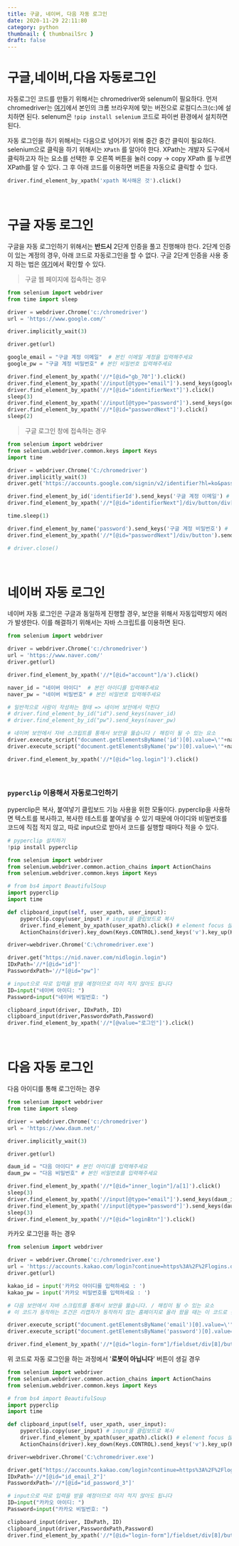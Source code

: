 ```yaml
---
title: 구글, 네이버, 다음 자동 로그인
date: 2020-11-29 22:11:80
category: python
thumbnail: { thumbnailSrc }
draft: false
---
```


# 구글,네이버,다음 자동로그인

자동로그인 코드를 만들기 위해서는 chromedriver와 selenum이 필요하다. 먼저 chromedriver는 [여기](https://chromedriver.chromium.org/downloads)에서 본인의 크롬 브라우저에 맞는 버전으로 로컬디스크(c:)에 설치하면 된다.  selenum은 `!pip install selenium` 코드로 파이썬 환경에서 설치하면 된다.

자동 로그인을 하기 위해서는 다음으로 넘어가기 위해 중간 중간 클릭이 필요하다. selenium으로 클릭을 하기 위해서는 `XPath` 를 알아야 한다. XPath는 개발자 도구에서 클릭하고자 하는 요소를 선택한 후 오른쪽 버튼을 눌러 copy → copy XPath 를 누르면 XPath를 알 수 있다. 그 후 아래 코드를 이용하면 버튼을 자동으로 클릭할 수 있다.

```python
driver.find_element_by_xpath('xpath 복사해온 것').click()
```

</br>

# 구글 자동 로그인

구글을 자동 로그인하기 위해서는 __반드시__ 2단계 인증을 풀고 진행해야 한다. 2단계 인증이 있는 계정의 경우, 아래 코드로 자동로그인을 할 수 없다. 구글 2단계 인증을 사용 중지 하는 법은 [여기](https://support.google.com/accounts/answer/1064203?co=GENIE.Platform%3DDesktop&hl=ko)에서 확인할 수 있다.

> 구글 웹 페이지에 접속하는 경우

```python
from selenium import webdriver
from time import sleep

driver = webdriver.Chrome('c:/chromedriver')
url = 'https://www.google.com/'

driver.implicitly_wait(3)

driver.get(url)

google_email = "구글 계정 이메일"  # 본인 이메일 계정을 입력해주세요
google_pw = "구글 계정 비밀번호" # 본인 비밀번호 입력해주세요

driver.find_element_by_xpath('//*[@id="gb_70"]').click()
driver.find_element_by_xpath('//input[@type="email"]').send_keys(google_email)
driver.find_element_by_xpath('//*[@id="identifierNext"]').click()
sleep(3)
driver.find_element_by_xpath('//input[@type="password"]').send_keys(google_pw)
driver.find_element_by_xpath('//*[@id="passwordNext"]').click()
sleep(2)
```

> 구글 로그인 창에 접속하는 경우

```python
from selenium import webdriver
from selenium.webdriver.common.keys import Keys
import time

driver = webdriver.Chrome('C:/chromedriver')
driver.implicitly_wait(3)
driver.get('https://accounts.google.com/signin/v2/identifier?hl=ko&passive=true&continue=https%3A%2F%2Fwww.google.com%2F&ec=GAZAAQ&flowName=GlifWebSignIn&flowEntry=ServiceLogin')

driver.find_element_by_id('identifierId').send_keys('구글 계정 이메일') # 본인 이메일 계정을 입력해주세요
driver.find_element_by_xpath('//*[@id="identifierNext"]/div/button/div[2]').click()

time.sleep(1)

driver.find_element_by_name('password').send_keys('구글 계정 비밀번호') # 본인 비밀번호 입력해주세요
driver.find_element_by_xpath('//*[@id="passwordNext"]/div/button').send_keys(Keys.ENTER)

# driver.close()
```

</br>


# 네이버 자동 로그인

네이버 자동 로그인은 구글과 동일하게 진행할 경우, 보안을 위해서 자동입력방지 에러가 발생한다. 이를 해결하기 위해서는 자바 스크립트를 이용하면 된다.

```python
from selenium import webdriver

driver = webdriver.Chrome('c:/chromedriver')
url = 'https://www.naver.com/'
driver.get(url)

driver.find_element_by_xpath('//*[@id="account"]/a').click()

naver_id = "네이버 아이디"  # 본인 아이디를 입력해주세요
naver_pw = "네이버 비밀번호" # 본인 비밀번호 입력해주세요

# 일반적으로 사람이 작성하는 형태 => 네이버 보안에서 막힌다
# driver.find_element_by_id("id").send_keys(naver_id)
# driver.find_element_by_id("pw").send_keys(naver_pw)

# 네이버 보안에서 자바 스크립트를 통해서 보안을 뚫습니다 / 해킹이 될 수 있는 요소
driver.execute_script("document.getElementsByName('id')[0].value=\'"+naver_id+"\'")
driver.execute_script("document.getElementsByName('pw')[0].value=\'"+naver_pw+"\'")

driver.find_element_by_xpath('//*[@id="log.login"]').click()
```

</br>


### `pyperclip` 이용해서 자동로그인하기

pyperclip은 복사, 붙여넣기 클립보드 기능 사용을 위한 모듈이다. pyperclip을 사용하면 텍스트를 복사하고, 복사한 테스트를 붙여넣을 수 있기 때문에 아이디와 비밀번호를 코드에 직접 적지 않고, 따로 input으로 받아서 코드를 실행할 때마다 적을 수 있다.

```python
# pyperclip 설치하기
!pip install pyperclip
```

```python
from selenium import webdriver
from selenium.webdriver.common.action_chains import ActionChains
from selenium.webdriver.common.keys import Keys

# from bs4 import BeautifulSoup
import pyperclip 
import time

def clipboard_input(self, user_xpath, user_input):
    pyperclip.copy(user_input) # input을 클립보드로 복사
    driver.find_element_by_xpath(user_xpath).click() # element focus 설정
    ActionChains(driver).key_down(Keys.CONTROL).send_keys('v').key_up(Keys.CONTROL).perform() # ctrl + v 전달

driver=webdriver.Chrome('C:\chromedriver.exe')

driver.get("https://nid.naver.com/nidlogin.login")
IDxPath='//*[@id="id"]'
PasswordxPath='//*[@id="pw"]'

# input으로 따로 입력을 받을 예정이므로 미리 적지 않아도 됩니다
ID=input("네이버 아이디: ")
Password=input("네이버 비밀번호: ")

clipboard_input(driver, IDxPath, ID)
clipboard_input(driver,PasswordxPath,Password)
driver.find_element_by_xpath('//*[@value="로그인"]').click()
```

</br>


# 다음 자동 로그인

 다음 아이디를 통해 로그인하는 경우

```python
from selenium import webdriver
from time import sleep

driver = webdriver.Chrome('c:/chromedriver')
url = 'https://www.daum.net/'

driver.implicitly_wait(3)

driver.get(url)

daum_id = "다음 아이디" # 본인 아이디를 입력해주세요
daum_pw = "다음 비밀번호" # 본인 비밀번호를 입력해주세요

driver.find_element_by_xpath('//*[@id="inner_login"]/a[1]').click()
sleep(3)
driver.find_element_by_xpath('//input[@type="email"]').send_keys(daum_id)
driver.find_element_by_xpath('//input[@type="password"]').send_keys(daum_pw)
sleep(3)
driver.find_element_by_xpath('//*[@id="loginBtn"]').click()
```

카카오 로그인을 하는 경우

```python
from selenium import webdriver

driver = webdriver.Chrome('c:/chromedriver.exe')
url = 'https://accounts.kakao.com/login?continue=https%3A%2F%2Flogins.daum.net%2Faccounts%2Fksso.do%3Frescue%3Dtrue%26url%3Dhttps%253A%252F%252Fwww.daum.net%252F'
driver.get(url)

kakao_id = input('카카오 아이디를 입력하세요 : ')
kakao_pw = input('카카오 비밀번호를 입력하세요 : ')

# 다음 보안에서 자바 스크립트를 통해서 보안을 뚫습니다. / 해킹이 될 수 있는 요소
# 이 코드가 동작하는 조건은 리캡차가 동작하지 않는 홈페이지로 올라 왔을 때는 이 코드로 됨

driver.execute_script("document.getElementsByName('email')[0].value=\'"+kakao_id+"\'")
driver.execute_script("document.getElementsByName('password')[0].value=\'"+kakao_pw+"\'")

driver.find_element_by_xpath('//*[@id="login-form"]/fieldset/div[8]/button[1]').click()
```

위 코드로 자동 로그인을 하는 과정에서 '**로봇이 아닙니다**' 버튼이 생길 경우

```python
from selenium import webdriver
from selenium.webdriver.common.action_chains import ActionChains
from selenium.webdriver.common.keys import Keys

# from bs4 import BeautifulSoup
import pyperclip 
import time

def clipboard_input(self, user_xpath, user_input):
    pyperclip.copy(user_input) # input을 클립보드로 복사
    driver.find_element_by_xpath(user_xpath).click() # element focus 설정
    ActionChains(driver).key_down(Keys.CONTROL).send_keys('v').key_up(Keys.CONTROL).perform() # ctrl + v 전달

driver=webdriver.Chrome('C:\chromedriver.exe')

driver.get("https://accounts.kakao.com/login?continue=https%3A%2F%2Flogins.daum.net%2Faccounts%2Fksso.do%3Frescue%3Dtrue%26url%3Dhttps%253A%252F%252Fwww.daum.net%252F")
IDxPath='//*[@id="id_email_2"]'
PasswordxPath='//*[@id="id_password_3"]'

# input으로 따로 입력을 받을 예정이므로 미리 적지 않아도 됩니다
ID=input("카카오 아이디: ")
Password=input("카카오 비밀번호: ")

clipboard_input(driver, IDxPath, ID)
clipboard_input(driver,PasswordxPath,Password)
driver.find_element_by_xpath('//*[@id="login-form"]/fieldset/div[8]/button[1]').click()
```